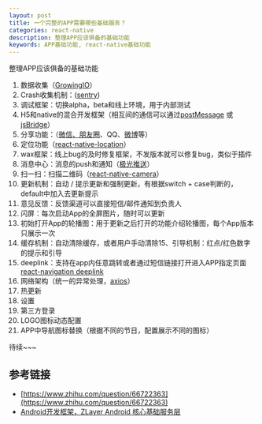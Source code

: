 ```yaml
---
layout: post
title: 一个完整的APP需要哪些基础服务？
categories: react-native
description: 整理APP应该俱备的基础功能
keywords: APP基础功能, react-native基础功能
---
```


整理APP应该俱备的基础功能

1. 数据收集（[GrowingIO](https://www.growingio.com/)）
2. Crash收集机制：([sentry](https://docs.sentry.io/platforms/react-native/))
3. 调试框架：切换alpha，beta和线上环境，用于内部测试
4. H5和native的混合开发框架（相互间的通信可以通过[postMessage](https://developer.mozilla.org/zh-CN/docs/Web/API/Window/postMessage) 或 [jsBridge](https://juejin.im/post/5bda6f276fb9a0226d18931f)）
5. 分享功能：（[微信、朋友圈](react-native-wechat)、QQ、[微博](react-native-weibo)等）
6. 定位功能（[react-native-location](https://github.com/timfpark/react-native-location)）
7. wax框架：线上bug的及时修复框架，不发版本就可以修复bug，类似于插件
8. 消息中心：消息的push和通知（[极光推送](https://www.jiguang.cn/push)）
9. 扫一扫：扫描二维码（[react-native-camera](https://github.com/react-native-community/react-native-camera)）
10. 更新机制：自动 / 提示更新和强制更新，有根据switch + case判断的，default中加入去更新提示
11. 意见反馈：反馈渠道可以直接短信/邮件通知到负责人
12. 闪屏：每次启动App的全屏图片，随时可以更新
13. 初始打开App的轮播图：用于更新之后打开的功能介绍轮播图，每个App版本只展示一次
14. 缓存机制：自动清除缓存，或者用户手动清除15、引导机制：红点/红色数字的提示和引导
15. deeplink：支持在app内任意跳转或者通过短信链接打开进入APP指定页面[react-navigation deeplink](https://reactnavigation.org/docs/deep-linking/)
16. 网络架构（统一的异常处理，[axios](https://github.com/axios/axios)）
17. 热更新
18. 设置
19. 第三方登录
20. LOGO图标动态配置
21. APP中导航图标替换（根据不同的节日，配置展示不同的图标）


待续~~~


## 参考链接

- [https://www.zhihu.com/question/66722363](https://www.zhihu.com/question/66722363)
- [Android开发框架，ZLayer Android 核心基础服务层](https://www.ctolib.com/ZLayer.html)
